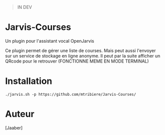 >IN DEV

# Jarvis-Courses

Un plugin pour l'assistant vocal OpenJarvis</p>
Ce plugin permet de gérer une liste de courses. Mais peut aussi l'envoyer sur un service de stockage en ligne anonyme. Il peut par la suite afficher un QRcode pour le retrouver (FONCTIONNE MEME EN MODE TERMINAL)

# Installation
```
./jarvis.sh -p https://github.com/mtribiere/Jarvis-Courses/
```

 # Auteur
 [Jaaber]
